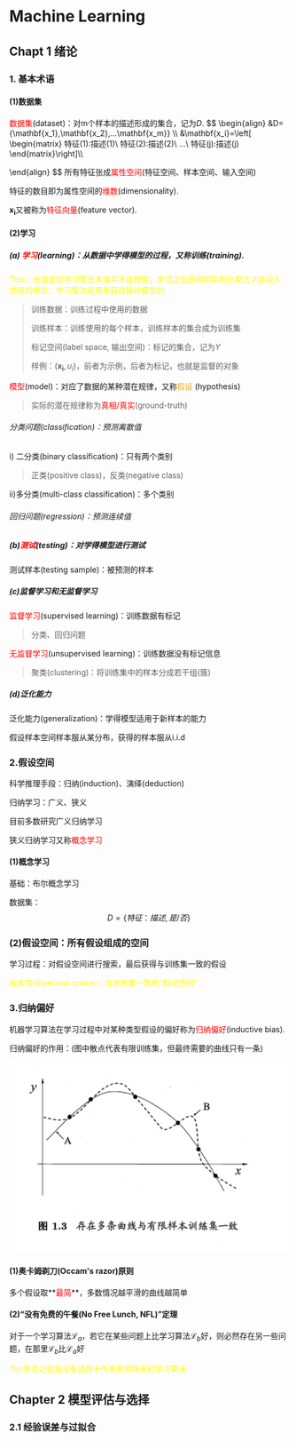 # Machine Learning

## Chapt 1 绪论

### 1. 基本术语

#### (1)数据集

<font color=red>数据集</font>(dataset)：对m个样本的描述形成的集合，记为$D$.
$$
\begin{align}
&D=\{\mathbf{x_1},\mathbf{x_2},...\mathbf{x_m}\} \\\\
&\mathbf{x_i}=\left[
\begin{matrix}
特征(1):描述(1)\\
特征(2):描述(2)\\
...\\
特征(j):描述(j)
\end{matrix}\right]\\\\

\end{align}
$$
所有特征张成<font color=red>属性空间</font>(特征空间、样本空间、输入空间)

特征的数目即为属性空间的<font color=red>维数</font>(dimensionality).

$\mathbf{x_i}$又被称为<font color=red>特征向量</font>(feature vector).

#### (2)学习

##### (a) <font color=red>学习</font>(learning)：从数据中学得模型的过程，又称训练(training).

<font color=yellow>Tips：也就是说学习算法本身并不是模型，学习之后获得的实例化算法才是投入使用的模型，学习算法是用来获取最终模型的.</font>

> 训练数据：训练过程中使用的数据
>
> 训练样本：训练使用的每个样本，训练样本的集合成为训练集
>
> 标记空间(label space, 输出空间)：标记的集合，记为$\Upsilon$
>
> 样例：$(\mathbf{x_i},\upsilon_i)$，前者为示例，后者为标记，也就是监督的对象

<font color=red>模型</font>(model)：对应了数据的某种潜在规律，又称<font color=orange>假设 </font>(hypothesis)

> 实际的潜在规律称为<font color=red>真相/真实</font>(ground-truth)

###### 分类问题(classification)：预测离散值

i) 二分类(binary classification)：只有两个类别

> 正类(positive class)，反类(negative class)

ii)多分类(multi-class classification)：多个类别

###### 回归问题(regression)：预测连续值

##### (b)<font color=red>测试</font>(testing)：对学得模型进行测试

测试样本(testing sample)：被预测的样本

##### (c)监督学习和无监督学习

<font color=red>监督学习</font>(supervised learning)：训练数据有标记

> 分类、回归问题

<font color=red>无监督学习</font>(unsupervised learning)：训练数据没有标记信息

> 聚类(clustering)：将训练集中的样本分成若干组(簇)

##### (d)泛化能力

泛化能力(generalization)：学得模型适用于新样本的能力

假设样本空间样本服从某分布，获得的样本服从i.i.d

### 2.假设空间

科学推理手段：归纳(induction)<!--泛化-->、演绎(deduction)<!--特化-->

归纳学习：广义、狭义

目前多数研究广义归纳学习

狭义归纳学习又称<font color=red>概念学习</font>

#### (1)概念学习

基础：布尔概念学习

数据集：
$$
D=\{特征：描述,是/否\}
$$

### (2)假设空间：所有假设组成的空间

学习过程：对假设空间进行搜索，最后获得与训练集一致的假设

<font color=yellow>版本空间(version space)：与训练集一致的“假设空间”</font>

### 3.归纳偏好

机器学习算法在学习过程中对某种类型假设的偏好称为<font color=red>归纳偏好</font>(inductive bias).

归纳偏好的作用：(图中散点代表有限训练集，但最终需要的曲线只有一条)

![bias](https://raw.githubusercontent.com/pollycoder/ML-Practice-zhouzhihua/main/img/bias.png)

#### (1)奥卡姆剃刀(Occam's razor)原则

多个假设取**<font color=red>最简</font>**，多数情况越平滑的曲线越简单

#### (2)“没有免费的午餐(No Free Lunch, NFL)”定理

对于一个学习算法$\mathcal{L}_a$，若它在某些问题上比学习算法$\mathcal{L}_b$好，则必然存在另一些问题，在那里$\mathcal{L}_b$比$\mathcal{L}_a$好

<font color=yellow>Tip:简言之就是没有适用于所有预测场景的学习算法.</font>

## Chapter 2 模型评估与选择

### 2.1 经验误差与过拟合



















